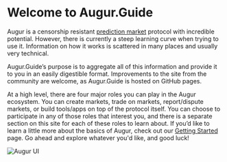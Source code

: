 # Welcome to Augur.Guide

Augur is a censorship resistant [prediction market](https://en.wikipedia.org/wiki/Prediction_market) protocol with incredible potential. However, there is currently a steep learning curve when trying to use it. Information on how it works is scattered in many places and usually very technical. 

Augur.Guide’s purpose is to aggregate all of this information and provide it to you in an easily digestible format. Improvements to the site from the community are welcome, as Augur.Guide is hosted on GitHub pages.

At a high level, there are four major roles you can play in the Augur ecosystem. You can create markets, trade on markets, report/dispute markets, or build tools/apps on top of the protocol itself. You can choose to participate in any of those roles that interest you, and there is a separate section on this site for each of these roles to learn about. If you’d like to learn a little more about the basics of Augur, check out our [Getting Started]({{site.url}}/1-getting-started.html) page. Go ahead and explore whatever you'd like, and good luck!

![Augur UI]({{site.url}}/assets/images/augur-ui.png )
